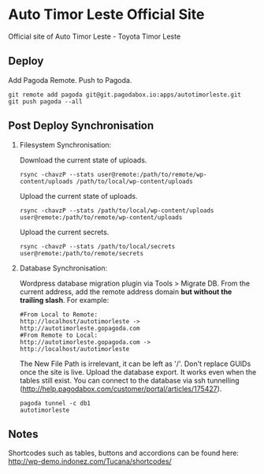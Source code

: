 Auto Timor Leste Official Site
==============================

Official site of Auto Timor Leste - Toyota Timor Leste

Deploy
-----

Add Pagoda Remote. Push to Pagoda.

```
git remote add pagoda git@git.pagodabox.io:apps/autotimorleste.git
git push pagoda --all
```

Post Deploy Synchronisation
---------------------------

1. Filesystem Synchronisation:
   
   Download the current state of uploads.

   ```
   rsync -chavzP --stats user@remote:/path/to/remote/wp-content/uploads /path/to/local/wp-content/uploads
   ```

   Upload the current state of uploads.

   ```
   rsync -chavzP --stats /path/to/local/wp-content/uploads user@remote:/path/to/remote/wp-content/uploads
   ```

   Upload the current secrets.

   ```
   rsync -chavzP --stats /path/to/local/secrets user@remote:/path/to/remote/secrets
   ```
   
2. Database Synchronisation:

   Wordpress database migration plugin via Tools > Migrate DB. From the current address, add the remote address domain **but without the trailing slash**. For example:

   ```
   #From Local to Remote:
   http://localhost/autotimorleste -> http://autotimorleste.gopagoda.com
   #From Remote to Local:
   http://autotimorleste.gopagoda.com -> http://localhost/autotimorleste
   ```

   The New File Path is irrelevant, it can be left as '/'. Don't replace GUIDs once the site is live. Upload the database export. It works even when the tables still exist. You can connect to the database via ssh tunnelling (http://help.pagodabox.com/customer/portal/articles/175427).

   ```
   pagoda tunnel -c db1
   autotimorleste
   ```

Notes
-----

Shortcodes such as tables, buttons and accordions can be found here: http://wp-demo.indonez.com/Tucana/shortcodes/